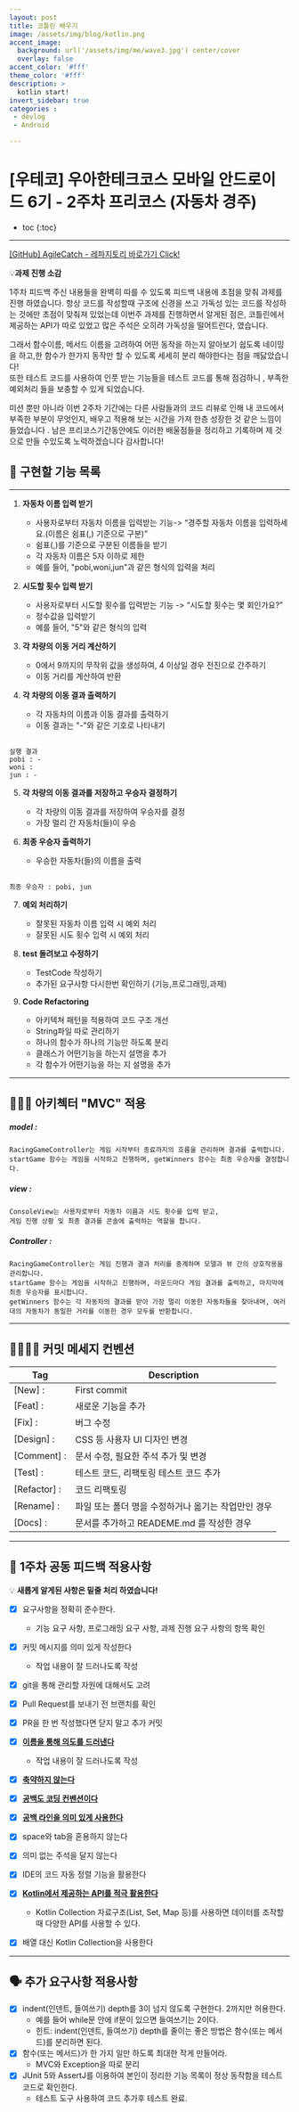 ```yaml
---
layout: post
title: 코틀린 배우기
image: /assets/img/blog/kotlin.png
accent_image: 
  background: url('/assets/img/me/wave3.jpg') center/cover
  overlay: false
accent_color: '#fff'
theme_color: '#fff'
description: >
  kotlin start!
invert_sidebar: true
categories :
 - devlog	
 - Android

---
```


# [우테코] 우아한테크코스 모바일 안드로이드 6기 - 2주차 프리코스 (자동차 경주)

* toc
{:toc}
---

[[GitHub] AgileCatch - 레파지토리 바로가기 Click!](https://github.com/AgileCatch/kotlin-racingcar-6/tree/Agilecatch)

💡**과제 진행 소감**

1주차 피드백 주신 내용들을 완벽히 따를 수 있도록 피드백 내용에 초점을 맞춰 과제를 진행 하였습니다.
항상 코드를 작성할때 구조에 신경을 쓰고 가독성 있는 코드를 작성하는 것에만 초점이 맞춰져 있었는데 이번주 과제를 진행하면서 알게된 점은, 코틀린에서 제공하는 API가 따로 있었고 많은 주석은 오히려 가독성을 떨어트린다, 였습니다. 

그래서 함수이름, 메서드 이름을 고려하여 어떤 동작을 하는지 알아보기 쉽도록 네이밍을 하고,한 함수가 한가지 동작만 할 수 있도록 세세히 분리 해야한다는 점을 깨닳았습니다!  
또한 테스트 코드를 사용하여 인풋 받는 기능들을 테스트 코드를 통해 점검하니 , 부족한 예외처리 들을 보충할 수 있게 되었습니다.

미션 뿐만 아니라 이번 2주차 기간에는 다른 사람들과의 코드 리뷰로 인해 내 코드에서 부족한 부분이 무엇인지, 배우고 적용해 보는 시간을 가져 한층 성장한 것 같은 느낌이 들었습니다 . 남은 프리코스기간동안에도 이러한 배울점들을 정리하고 기록하며 제 것 으로 만들 수있도록 노력하겠습니다 감사합니다!



## 🚗 **구현할 기능 목록**

---

1. **자동차 이름 입력 받기**
   * 사용자로부터 자동차 이름을 입력받는 기능-> “경주할 자동차 이름을 입력하세요.(이름은 쉼표(,) 기준으로 구분)”
   * 쉼표(,)를 기준으로 구분된 이름들을 받기
   * 각 자동차 이름은 5자 이하로 제한
   * 예를 들어, "pobi,woni,jun"과 같은 형식의 입력을 처리


2. **시도할 횟수 입력 받기**
   * 사용자로부터 시도할 횟수를 입력받는 기능 -> “시도할 횟수는 몇 회인가요?”
   * 정수값을 입력받기
   * 예를 들어, "5"와 같은 형식의 입력


3. **각 차량의 이동 거리 계산하기**
   * 0에서 9까지의 무작위 값을 생성하여, 4 이상일 경우 전진으로 간주하기
   * 이동 거리를 계산하여 반환


4. **각 차량의 이동 결과 출력하기**
   * 각 자동차의 이름과 이동 결과를 출력하기
   * 이동 결과는 "-"와 같은 기호로 나타내기

```

실행 결과
pobi : -
woni : 
jun : -

```

5. **각 차량의 이동 결과를 저장하고 우승자 결정하기**
   * 각 차량의 이동 결과를 저장하여 우승자를 결정
   * 가장 멀리 간 자동차(들)이 우승


6. **최종 우승자 출력하기**
   * 우승한 자동차(들)의 이름을 출력

```

최종 우승자 : pobi, jun

```


7. **예외 처리하기**
   * 잘못된 자동차 이름 입력 시 예외 처리
   * 잘못된 시도 횟수 입력 시 예외 처리


8. **test 돌려보고 수정하기**
   * TestCode 작성하기
   * 추가된 요구사항 다시한번 확인하기 (기능,프로그래밍,과제)

9. **Code Refactoring**
   * 아키텍쳐 패턴을 적용하여 코드 구조 개선
   * String파일 따로 관리하기
   * 하나의 함수가 하나의 기능만 하도록 분리
   * 클래스가 어떤기능을 하는지 설명을 추가
   * 각 함수가 어떤기능을 하는 지 설명을 추가

---
## 👩🏻‍💻 **아키첵터 "MVC" 적용**

##### model :

```
RacingGameController는 게임 시작부터 종료까지의 흐름을 관리하며 결과를 출력합니다. 
startGame 함수는 게임을 시작하고 진행하며, getWinners 함수는 최종 우승자를 결정합니다.
```

##### view :

```
ConsoleView는 사용자로부터 자동차 이름과 시도 횟수를 입력 받고, 
게임 진행 상황 및 최종 결과를 콘솔에 출력하는 역할을 합니다.
```

##### Controller :

```
RacingGameController는 게임 진행과 결과 처리를 중계하며 모델과 뷰 간의 상호작용을 관리합니다.
startGame 함수는 게임을 시작하고 진행하며, 라운드마다 게임 결과를 출력하고, 마지막에 최종 우승자를 표시합니다.
getWinners 함수는 각 자동차의 결과를 받아 가장 멀리 이동한 자동차들을 찾아내며, 여러 대의 자동차가 동일한 거리를 이동한 경우 모두를 반환합니다.
```


---

## 🫱🏻‍🫲🏼 **커밋 메세지 컨벤션**

| Tag          | Description                                         |
|--------------| --------------------------------------------------- |
| [New] :      | First commit                                        |
| [Feat] :     | 새로운 기능을 추가                                  |
| [Fix] :      | 버그 수정                                           |
| [Design] :   | CSS 등 사용자 UI 디자인 변경                        |
| [Comment] :  | 문서 수정, 필요한 주석 추가 및 변경                 |
| [Test] :     | 테스트 코드, 리팩토링 테스트 코드 추가              |
| [Refactor] : | 코드 리팩토링                                       |
| [Rename] :   | 파일 또는 폴더 명을 수정하거나 옮기는 작업만인 경우 |
| [Docs] :   	 | 문서를 추가하고 READEME.md 를 작성한 경우|

---

## 📢 **1주차 공동 피드백 적용사항**

💡 **새롭게 알게된 사항은 밑줄 처리 하였습니다!**

- [x] 요구사항을 정확히 준수한다.
   - 기능 요구 사항, 프로그래밍 요구 사항, 과제 진행 요구 사항의 항목 확인
- [x] 커밋 메시지를 의미 있게 작성한다
   - 작업 내용이 잘 드러나도록 작성
- [x] git을 통해 관리할 자원에 대해서도 고려
- [x] Pull Request를 보내기 전 브랜치를 확인
- [x] PR을 한 번 작성했다면 닫지 말고 추가 커밋
- [x] <u>**이름을 통해 의도를 드러낸다**</u>
   - 작업 내용이 잘 드러나도록 작성
- [x] <u>**축약하지 않는다**</u>
- [x] <u>**공백도 코딩 컨벤션이다**</u>
- [x] <u>**공백 라인을 의미 있게 사용한다**</u>
- [x] space와 tab을 혼용하지 않는다
- [x] 의미 없는 주석을 달지 않는다
- [x] IDE의 코드 자동 정렬 기능을 활용한다
- [x] <u>**Kotlin에서 제공하는 API를 적극 활용한다**</u>
   - Kotlin Collection 자료구조(List, Set, Map 등)를 사용하면 데이터를 조작할 때 다양한 API를 사용할 수 있다.
- [x] 배열 대신 Kotlin Collection을 사용한다


---

## 🗣️ **추가 요구사항 적용사항**

- [x] indent(인덴트, 들여쓰기) depth를 3이 넘지 않도록 구현한다. 2까지만 허용한다.
   - 예를 들어 while문 안에 if문이 있으면 들여쓰기는 2이다.
   - 힌트: indent(인덴트, 들여쓰기) depth를 줄이는 좋은 방법은 함수(또는 메서드)를 분리하면 된다.
- [x] 함수(또는 메서드)가 한 가지 일만 하도록 최대한 작게 만들어라.
   - MVC와 Exception을 따로 분리
- [x] JUnit 5와 AssertJ를 이용하여 본인이 정리한 기능 목록이 정상 동작함을 테스트 코드로 확인한다.
   - 테스트 도구 사용하여 코드 추가후 테스트 완료.
